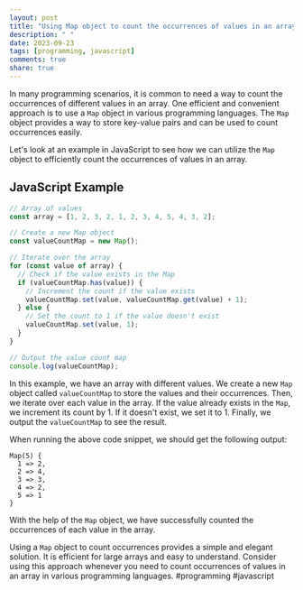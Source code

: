 ```yaml
---
layout: post
title: "Using Map object to count the occurrences of values in an array"
description: " "
date: 2023-09-23
tags: [programming, javascript]
comments: true
share: true
---
```


In many programming scenarios, it is common to need a way to count the occurrences of different values in an array. One efficient and convenient approach is to use a `Map` object in various programming languages. The `Map` object provides a way to store key-value pairs and can be used to count occurrences easily.

Let's look at an example in JavaScript to see how we can utilize the `Map` object to efficiently count the occurrences of values in an array.

## JavaScript Example

```javascript
// Array of values
const array = [1, 2, 3, 2, 1, 2, 3, 4, 5, 4, 3, 2];

// Create a new Map object
const valueCountMap = new Map();

// Iterate over the array
for (const value of array) {
  // Check if the value exists in the Map
  if (valueCountMap.has(value)) {
    // Increment the count if the value exists
    valueCountMap.set(value, valueCountMap.get(value) + 1);
  } else {
    // Set the count to 1 if the value doesn't exist
    valueCountMap.set(value, 1);
  }
}

// Output the value count map
console.log(valueCountMap);
```

In this example, we have an array with different values. We create a new `Map` object called `valueCountMap` to store the values and their occurrences. Then, we iterate over each value in the array. If the value already exists in the `Map`, we increment its count by 1. If it doesn't exist, we set it to 1. Finally, we output the `valueCountMap` to see the result.

When running the above code snippet, we should get the following output:

```
Map(5) {
  1 => 2,
  2 => 4,
  3 => 3,
  4 => 2,
  5 => 1
}
```

With the help of the `Map` object, we have successfully counted the occurrences of each value in the array.

Using a `Map` object to count occurrences provides a simple and elegant solution. It is efficient for large arrays and easy to understand. Consider using this approach whenever you need to count occurrences of values in an array in various programming languages. #programming #javascript